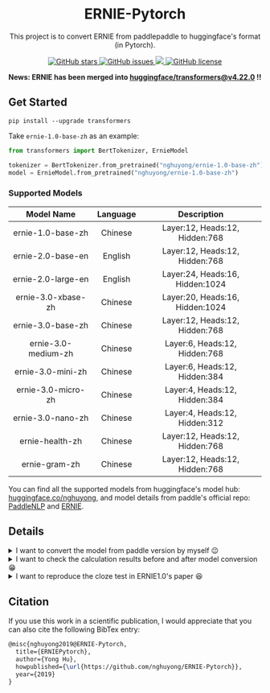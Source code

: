 <h1 align="center">ERNIE-Pytorch</h1>

<p align="center">This project is to convert ERNIE from paddlepaddle to huggingface's format (in Pytorch).</p>

<p align="center">
  <a href="https://github.com/nghuyong/ERNIE-Pytorch/stargazers">
    <img src="https://img.shields.io/github/stars/nghuyong/ERNIE-Pytorch.svg?colorA=orange&colorB=orange&logo=github"
         alt="GitHub stars">
  </a>
  <a href="https://github.com/nghuyong/ERNIE-Pytorch/issues">
        <img src="https://img.shields.io/github/issues/nghuyong/ERNIE-Pytorch.svg"
             alt="GitHub issues">
  </a>
  <a href="https://github.com/nghuyong/ERNIE-Pytorch/">
        <img src="https://img.shields.io/github/last-commit/nghuyong/ERNIE-Pytorch.svg">
  </a>
  <a href="https://github.com/nghuyong/ERNIE-Pytorch/blob/master/LICENSE">
        <img src="https://img.shields.io/github/license/nghuyong/ERNIE-Pytorch"
             alt="GitHub license">
  </a>
</p>


**News: ERNIE has been merged
into [huggingface/transformers@v4.22.0](https://github.com/huggingface/transformers/releases/tag/v4.22.0) !!**


## Get Started

```
pip install --upgrade transformers
```

Take `ernie-1.0-base-zh` as an example:

```Python
from transformers import BertTokenizer, ErnieModel

tokenizer = BertTokenizer.from_pretrained("nghuyong/ernie-1.0-base-zh")
model = ErnieModel.from_pretrained("nghuyong/ernie-1.0-base-zh")
```

### Supported Models

|     Model Name      | Language |           Description           |
|:-------------------:|:--------:|:-------------------------------:|
|  ernie-1.0-base-zh  | Chinese  | Layer:12, Heads:12, Hidden:768  |
|  ernie-2.0-base-en  | English  | Layer:12, Heads:12, Hidden:768  |
| ernie-2.0-large-en  | English  | Layer:24, Heads:16, Hidden:1024 |
| ernie-3.0-xbase-zh  | Chinese  | Layer:20, Heads:16, Hidden:1024 |
|  ernie-3.0-base-zh  | Chinese  | Layer:12, Heads:12, Hidden:768  |
| ernie-3.0-medium-zh | Chinese  |  Layer:6, Heads:12, Hidden:768  |
|  ernie-3.0-mini-zh  | Chinese  |  Layer:6, Heads:12, Hidden:384  |
| ernie-3.0-micro-zh  | Chinese  |  Layer:4, Heads:12, Hidden:384  |
|  ernie-3.0-nano-zh  | Chinese  |  Layer:4, Heads:12, Hidden:312  |
|   ernie-health-zh   | Chinese  | Layer:12, Heads:12, Hidden:768  |
|    ernie-gram-zh    | Chinese  | Layer:12, Heads:12, Hidden:768  |

You can find all the supported models from huggingface's model
hub: [huggingface.co/nghuyong](https://huggingface.co/nghuyong),
and model details from paddle's official
repo: [PaddleNLP](https://paddlenlp.readthedocs.io/zh/latest/model_zoo/transformers/ERNIE/contents.html)
and [ERNIE](https://github.com/PaddlePaddle/ERNIE/blob/repro).

## Details

<details>
    <summary>I want to convert the model from paddle version by myself 😉</summary>


The following will take `ernie-1.0-base-zh` as an example to show how to convert.

1. Download the paddle-paddle version ERNIE model
   from [here](https://github.com/PaddlePaddle/ERNIE/blob/repro/README.zh.md#%E9%A2%84%E8%AE%AD%E7%BB%83%E6%A8%A1%E5%9E%8B%E4%B8%8B%E8%BD%BD)
   , move to this project path and unzip the file.
2. ```pip install -r requirements.txt```
3. ```python convert.py```
4. Now, a folder named `convert` will be in the project path, and there will be three files in this
   folder: `config.json`,`pytorch_model.bin` and `vocab.txt`.

</details>

<details>
    <summary>I want to check the calculation results before and after model conversion 😁</summary>

```bash
python test.py --task logit_check
```

You will get the output:

```output
huggingface result
pool output: [-1.         -1.          0.9981035  -0.9996652  -0.78173476 -1.          -0.9994901   0.97012603  0.85954666  0.9854131 ]

paddle result
pool output: [-0.99999976 -0.99999976  0.9981028  -0.9996651  -0.7815545  -0.99999976  -0.9994898   0.97014064  0.8594844   0.985419  ]
```

It can be seen that the result of our convert version is the same with the official paddlepaddle's version.

</details>

<details>
    <summary>I want to reproduce the cloze test in ERNIE1.0's paper 😆</summary>

```bash
python test.py --task cloze_check
```

You will get the output:

```bash
huggingface result
prediction shape:	 torch.Size([47, 18000])
predict result:	 ['西', '游', '记', '是', '中', '国', '神', '魔', '小', '说', '的', '经', '典', '之', '作', '，', '与', '《', '三', '国', '演', '义', '》', '《', '水', '浒', '传', '》', '《', '红', '楼', '梦', '》', '并', '称', '为', '中', '国', '古', '典', '四', '大', '名', '著', '。']
[CLS] logit:	 [-15.693626 -19.522263 -10.429456 ... -11.800728 -12.253127 -14.375117]

paddle result
prediction shape:	 [47, 18000]
predict result:	 ['西', '游', '记', '是', '中', '国', '神', '魔', '小', '说', '的', '经', '典', '之', '作', '，', '与', '《', '三', '国', '演', '义', '》', '《', '水', '浒', '传', '》', '《', '红', '楼', '梦', '》', '并', '称', '为', '中', '国', '古', '典', '四', '大', '名', '著', '。']
[CLS] logit:	 [-15.693538 -19.521954 -10.429307 ... -11.800765 -12.253114 -14.375412]
```

</details>

## Citation

If you use this work in a scientific publication, I would appreciate that you can also cite the following BibTex entry:

```latex
@misc{nghuyong2019@ERNIE-Pytorch,
  title={ERNIEPytorch},
  author={Yong Hu},
  howpublished={\url{https://github.com/nghuyong/ERNIE-Pytorch}},
  year={2019}
}
```














